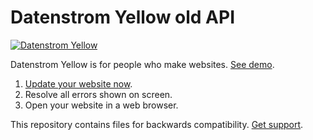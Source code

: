 Datenstrom Yellow old API
=========================
[![Datenstrom Yellow](https://raw.githubusercontent.com/datenstrom/yellow-developers/master/media/images/datenstrom-yellow-en.jpg)](https://datenstrom.se/yellow/)

Datenstrom Yellow is for people who make websites. [See demo](https://developers.datenstrom.se/).

1. [Update your website now](https://github.com/datenstrom/yellow-extensions/tree/master/features/update#how-to-update-a-website).
2. Resolve all errors shown on screen.
3. Open your website in a web browser.

This repository contains files for backwards compatibility. [Get support](https://developers.datenstrom.se/help/support).